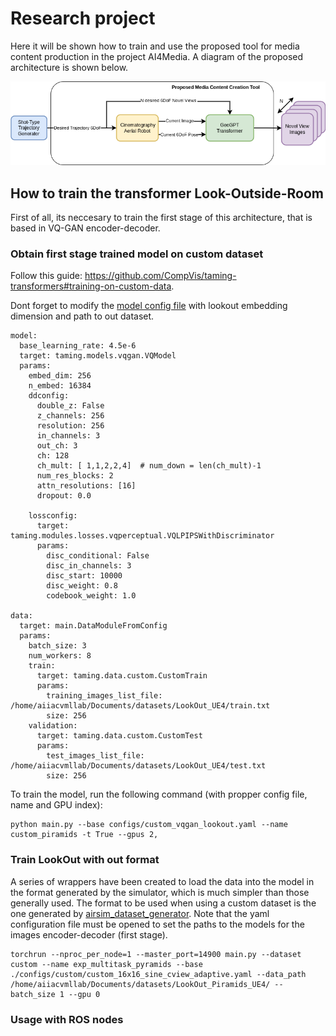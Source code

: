 # Research project

Here it will be shown how to train and use the proposed tool for media content production in the project AI4Media. A diagram of the proposed architecture is shown below.

![proposed_tool](./images/basic_tool_diagram.png)


## How to train the transformer Look-Outside-Room

First of all, its neccesary to train the first stage of this architecture, that is based in VQ-GAN encoder-decoder.

### Obtain first stage trained model on custom dataset

Follow this guide: https://github.com/CompVis/taming-transformers#training-on-custom-data.

Dont forget to modify the [model config file](https://github.com/CompVis/taming-transformers/blob/master/configs/custom_vqgan.yaml) with lookout embedding dimension and path to out dataset. 

```
model:
  base_learning_rate: 4.5e-6
  target: taming.models.vqgan.VQModel
  params:
    embed_dim: 256
    n_embed: 16384
    ddconfig:
      double_z: False
      z_channels: 256
      resolution: 256
      in_channels: 3
      out_ch: 3
      ch: 128
      ch_mult: [ 1,1,2,2,4]  # num_down = len(ch_mult)-1
      num_res_blocks: 2
      attn_resolutions: [16]
      dropout: 0.0

    lossconfig:
      target: taming.modules.losses.vqperceptual.VQLPIPSWithDiscriminator
      params:
        disc_conditional: False
        disc_in_channels: 3
        disc_start: 10000
        disc_weight: 0.8
        codebook_weight: 1.0

data:
  target: main.DataModuleFromConfig
  params:
    batch_size: 3
    num_workers: 8
    train:
      target: taming.data.custom.CustomTrain
      params:
        training_images_list_file: /home/aiiacvmllab/Documents/datasets/LookOut_UE4/train.txt
        size: 256
    validation:
      target: taming.data.custom.CustomTest
      params:
        test_images_list_file: /home/aiiacvmllab/Documents/datasets/LookOut_UE4/test.txt
        size: 256
```

To train the model, run the following command (with propper config file, name and GPU index):
```
python main.py --base configs/custom_vqgan_lookout.yaml --name custom_piramids -t True --gpus 2,
```

### Train LookOut with out format

A series of wrappers have been created to load the data into the model in the format generated by the simulator, which is much simpler than those generally used. The format to be used when using a custom dataset is the one generated by [airsim_dataset_generator](../airsim_datasets_generator/README.md). Note that the yaml configuration file must be opened to set the paths to the models for the images encoder-decoder (first stage).

```
torchrun --nproc_per_node=1 --master_port=14900 main.py --dataset custom --name exp_multitask_pyramids --base ./configs/custom/custom_16x16_sine_cview_adaptive.yaml --data_path /home/aiiacvmllab/Documents/datasets/LookOut_Piramids_UE4/ --batch_size 1 --gpu 0
```

### Usage with ROS nodes

